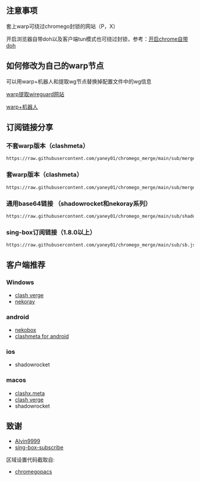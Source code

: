 
## 注意事项

套上warp可绕过chromego封锁的网站（P，X）

开启浏览器自带doh以及客户端tun模式也可绕过封锁，参考：[开启chrome自带doh](https://blog.mareep.net/posts/9993/)

## 如何修改为自己的warp节点

可以用warp+机器人和提取wg节点替换掉配置文件中的wg信息

[warp提取wireguard网站](https://replit.com/@misaka-blog/wgcf-profile-generator)

[warp+机器人](https://t.me/generatewarpplusbot)


## 订阅链接分享
### 不套warp版本（clashmeta）

```
https://raw.githubusercontent.com/yaney01/chromego_merge/main/sub/merged_proxies_new.yaml
```
### 套warp版本（clashmeta）

```
https://raw.githubusercontent.com/yaney01/chromego_merge/main/sub/merged_warp_proxies_new.yaml
```

### 通用base64链接 （shadowrocket和nekoray系列）
```
https://raw.githubusercontent.com/yaney01/chromego_merge/main/sub/shadowrocket_base64.txt
```

### sing-box订阅链接（1.8.0以上）

```
https://raw.githubusercontent.com/yaney01/chromego_merge/main/sub/sb.json
```


## 客户端推荐
### Windows
- [clash verge](https://github.com/zzzgydi/clash-verge/releases) 
- [nekoray](https://github.com/MatsuriDayo/nekoray)
### android
- [nekobox](https://github.com/MatsuriDayo/NekoBoxForAndroid)
- [clashmeta for android](https://github.com/MetaCubeX/ClashMetaForAndroid/releases)

### ios
- shadowrocket

### macos
- [clashx.meta](https://github.com/MetaCubeX/ClashX.Meta/releases)
- [clash verge](https://github.com/zzzgydi/clash-verge/releases) 
- shadowrocket

## 致谢
- [Alvin9999](https://github.com/Alvin9999/pac2/tree/master)
- [sing-box-subscribe](https://github.com/Toperlock/sing-box-subscribe)

区域设置代码截取自:
- [chromegopacs](https://github.com/markbang/chromegopacs)



